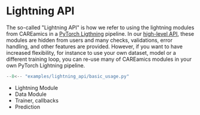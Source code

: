 # Lightning API

The so-called "Lightning API" is how we refer to using the lightning modules 
from CAREamics in a [PyTorch Ligthning](https://lightning.ai/docs/pytorch/stable/) 
pipeline. In our [high-level API](../careamist_api/index.md), these modules are 
hidden from users and many checks, validations, error handling, and other 
features are provided. However, if you want to have increased flexibility, for instance
to use your own dataset, model or a different training loop, you can re-use many of 
CAREamics modules in your own PyTorch Lightning pipeline.


```python "Basic Usage"
--8<-- "examples/lightning_api/basic_usage.py"
```




- Lightning Module
- Data Module
- Trainer, callbacks
- Prediction